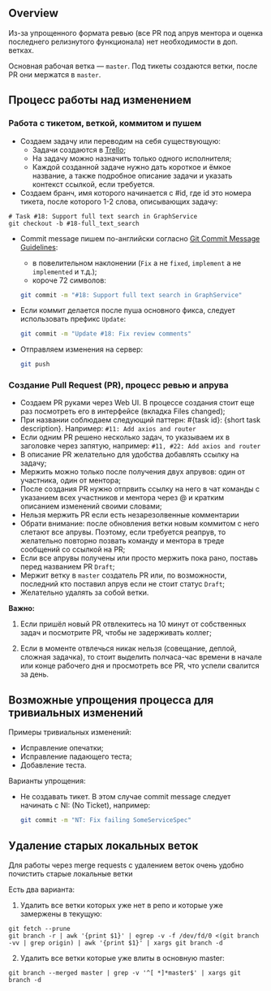 Overview
----------

Из-за упрощенного формата ревью (все PR под апрув ментора и оценка последнего релизнутого функционала) нет необходимости в доп. ветках.

Основная рабочая ветка — ```master```.
Под тикеты создаются ветки, после  PR они мержатся в ```master```.

Процесс работы над изменением 
-----------------------------
### Работа с тикетом, веткой, коммитом и пушем

* Создаем задачу или переводим на себя существующую:
  - Задачи создаются в [Trello](https://trello.com/c/fuxrRgJb/);
  - На задачу можно назначить только одного исполнителя;
  - Каждой созданной задаче нужно дать короткое и ёмкое название, а также подробное описание задачи и указать контекст ссылкой, если требуется.
* Создаем бранч, имя которого начинается с #id, где id это номера тикета, после которого 1-2 слова, описывающих задачу:
```
# Task #18: Support full text search in GraphService
git checkout -b #18-full_text_search
```

* Commit message пишем по-английски согласно [Git Commit Message Guidelines](https://gist.github.com/robertpainsi/b632364184e70900af4ab688decf6f53):
   - в повелительном наклонении (`Fix` а не `fixed`, `implement` а не `implemented` и т.д.);
   - короче 72 символов:

   ```bash
   git commit -m "#18: Support full text search in GraphService"
   ```
* Если коммит делается после пуша основного фикса, следует использовать префикс `Update`:

   ```bash
   git commit -m "Update #18: Fix review comments"
   ```

* Отправляем изменения на сервер:

   ```bash
   git push
   ```

### Создание Pull Request (PR), процесс ревью и апрува
* Создаем PR руками через Web UI. В процессе создания стоит еще раз посмотреть его в интерфейсе (вкладка Files changed);
* При названии соблюдаем следующий паттерн: #{task id}: {short task description}. Например: ```#11: Add axios and router```
* Если одним PR решено несколько задач, то указываем их в заголовке через запятую, например: ```#11, #22: Add axios and router```
* В описание PR желательно для удобства добавлять ссылку на задачу;
* Мержить можно только после получения двух апрувов: один от участника, один от ментора;
* После создания PR нужно отпрвить ссылку на него в чат команды с указанием всех участников и ментора через @ и кратким описанием изменений своими словами;
* Нельзя мержить PR если есть незарезолвенные комментарии
* Обрати внимание: после обновления ветки новым коммитом с него слетают все апрувы. Поэтому, если требуется реапрув, то желательно повторно позвать команду и ментора в треде сообщений со ссылкой на PR;
* Если все апрувы получены или просто мержить пока рано, поставь перед названием PR ```Draft```;
* Мержит ветку в ```master``` создатель PR или, по возможности, последний кто поставил апрув если не стоит статус ```Draft```;
* Желательно удалять за собой ветки.

**Важно:**

1. Если пришёл новый PR отвлекитесь на 10 минут от собственных задач и
   посмотрите PR, чтобы не задерживать коллег;

2. Если в моменте отвлечься никак нельзя (совещание, деплой, сложная задачка), то стоит выделить полчаса-час времени в начале или конце рабочего дня и просмотреть все PR, что успели свалится за день.

Возможные упрощения процесса для тривиальных изменений
------------------------------------------------------

Примеры тривиальных изменений:

- Исправление опечатки;
- Исправление падающего теста;
- Добавление теста.

Варианты упрощения:

- Не создавать тикет. В этом случае commit message следует начинать с NI: (No Ticket), например:

   ```bash
   git commit -m "NT: Fix failing SomeServiceSpec"
   ```

Удаление старых локальных веток
-------------------------------

Для работы через merge requests с удалением веток очень удобно почистить старые локальные ветки

Есть два варианта:

1) Удалить все ветки которых уже нет в репо и которые уже замержены в текущую:

```shell
git fetch --prune
git branch -r | awk '{print $1}' | egrep -v -f /dev/fd/0 <(git branch -vv | grep origin) | awk '{print $1}' | xargs git branch -d
```
2) Удалить все ветки которые уже влиты в основную master:

```shell
git branch --merged master | grep -v '^[ *]*master$' | xargs git branch -d
```